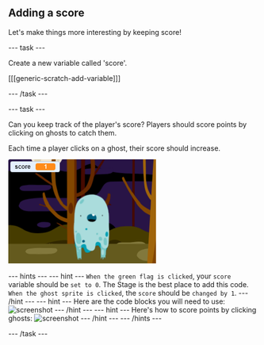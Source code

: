 ## Adding a score

Let's make things more interesting by keeping score!

--- task ---

Create a new variable called 'score'.

[[[generic-scratch-add-variable]]]

--- /task ---

--- task ---

Can you keep track of the player's score? Players should score points by clicking on ghosts to catch them.

Each time a player clicks on a ghost, their score should increase.

![Increasing score](images/ghost-score-test.png)

--- hints ---
--- hint ---
`When the green flag is clicked`, your `score` variable should be `set to 0`. The Stage is the best place to add this code. `When the ghost sprite is clicked`, the `score` should be `changed by 1`.
--- /hint ---
--- hint ---
Here are the code blocks you will need to use:
![screenshot](images/ghost-score-blocks.png)
--- /hint ---
--- hint ---
Here's how to score points by clicking ghosts:
![screenshot](images/ghost-score-code.png)
--- /hint ---
--- /hints ---

--- /task ---

